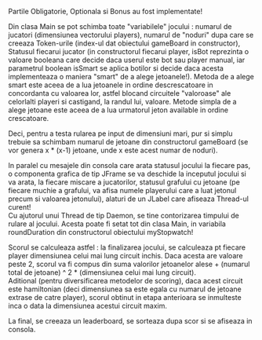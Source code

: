 Partile Obligatorie, Optionala si Bonus au fost implementate!<br>

Din clasa Main se pot schimba toate "variabilele" jocului : numarul de jucatori (dimensiunea vectorului players), numarul de "noduri" dupa care se creeaza Token-urile (index-ul dat obiectului gameBoard in constructor), <br>
Statusul fiecarui jucator (in constructorul fiecarui player, isBot reprezinta o valoare booleana care decide daca userul este bot sau player manual, iar parametrul boolean isSmart se aplica botilor si decide daca acesta implementeaza o maniera "smart" de a alege jetoanele!). Metoda de a alege smart este aceea de a lua jetoanele in ordine descrescatoare in concordanta cu valoarea lor, astfel blocand circuitele "valoroase" ale celorlalti playeri si castigand, la randul lui, valoare. Metode simpla de a alege jetoane este aceea de a lua urmatorul jeton available in ordine crescatoare.<br>

Deci, pentru a testa rularea pe input de dimensiuni mari, pur si simplu trebuie sa schimbam numarul de jetoane din constructorul gameBoard (se vor genera x * (x-1) jetoane, unde x este acest numar de noduri). <br>

In paralel cu mesajele din consola care arata statusul jocului la fiecare pas, o componenta grafica de tip JFrame se va deschide la inceputul jocului si va arata, la fiecare miscare a jucatorilor, statusul grafului cu jetoane (pe fiecare muchie a grafului, va afisa numele playerului care a luat jetonul precum si valoarea jetonului), alaturi de un JLabel care afiseaza Thread-ul curent!<br>
Cu ajutorul unui Thread de tip Daemon, se tine contorizarea timpului de rulare al jocului. Acesta poate fi setat tot din clasa Main, in variabila roundDuration din constructorul obiectului myStopwatch! <br>

Scorul se calculeaza astfel : la finalizarea jocului, se calculeaza pt fiecare player dimensiunea celui mai lung circuit inchis. Daca acesta are valoare peste 2, scorul va fi compus din suma valorilor jetoanelor alese + (numarul total de jetoane) ^ 2 * (dimensiunea celui mai lung circuit).<br>
Aditional (pentru diversificarea metodelor de scoring), daca acest circuit este hamiltonian (deci dimensiunea sa este egala cu numarul de jetoane extrase de catre player), scorul obtinut in etapa anterioara se inmulteste inca o data la dimensiunea acestui circuit maxim.

La final, se creeaza un leaderboard, se sorteaza dupa scor si se afiseaza in consola.

